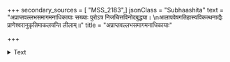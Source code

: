 +++
secondary_sources = [ "MSS_2183",]
jsonClass = "Subhaashita"
text = "अप्राप्तवल्लभसमागमनाधिकायाः सख्याः पुरोऽत्र निजचित्तविनोदबुद्ध्या।  \nआलापवेषगतिहास्यविकत्थनाद्यैः प्राणेश्वरानुकृतिमाकलयन्ति लीलाम्॥"
title = "अप्राप्तवल्लभसमागमनाधिकायाः"

+++

<details><summary>Text</summary>

अप्राप्तवल्लभसमागमनाधिकायाः सख्याः पुरोऽत्र निजचित्तविनोदबुद्ध्या।  
आलापवेषगतिहास्यविकत्थनाद्यैः प्राणेश्वरानुकृतिमाकलयन्ति लीलाम्॥
</details>
